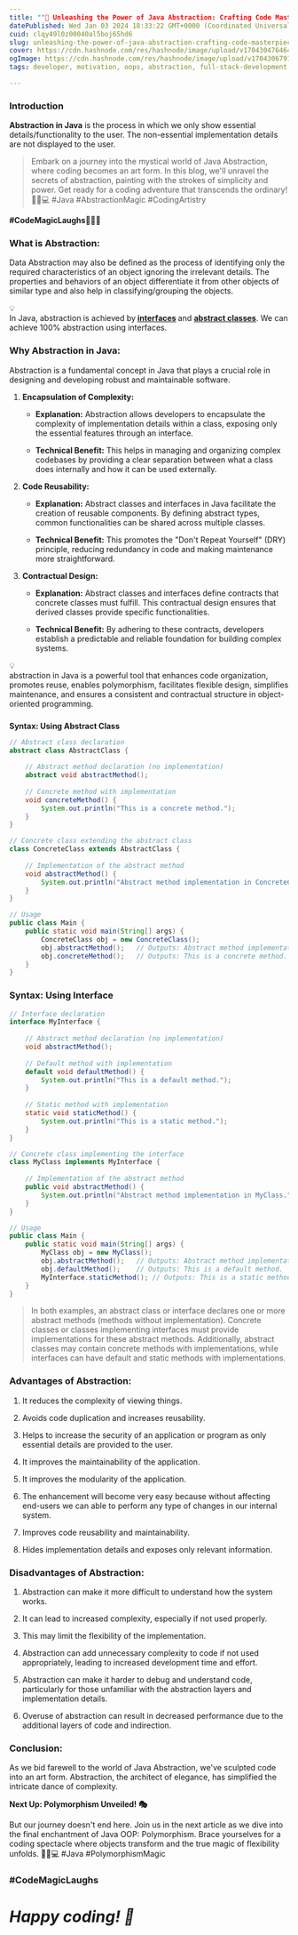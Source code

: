 ```yaml
---
title: ""🚀 Unleashing the Power of Java Abstraction: Crafting Code Masterpieces! ✨""
datePublished: Wed Jan 03 2024 18:33:22 GMT+0000 (Coordinated Universal Time)
cuid: clqy49l0z00040al5boj65hd6
slug: unleashing-the-power-of-java-abstraction-crafting-code-masterpieces
cover: https://cdn.hashnode.com/res/hashnode/image/upload/v1704304764648/d845aa12-cadd-4c48-99d1-a2b0e45a4285.png
ogImage: https://cdn.hashnode.com/res/hashnode/image/upload/v1704306791162/48efaef0-7247-4d10-a224-5cb98629dcf8.png
tags: developer, motivation, oops, abstraction, full-stack-development, java-developer, blogger-1, wemakedevs, technikio

---
```


### **Introduction**

**Abstraction in Java** is the process in which we only show essential details/functionality to the user. The non-essential implementation details are not displayed to the user. 

> Embark on a journey into the mystical world of Java Abstraction, where coding becomes an art form. In this blog, we'll unravel the secrets of abstraction, painting with the strokes of simplicity and power. Get ready for a coding adventure that transcends the ordinary! 🌌🎨💻 #Java #AbstractionMagic #CodingArtistry

**#CodeMagicLaughs👨‍💻🚀**

### **What is Abstraction:**

Data Abstraction may also be defined as the process of identifying only the required characteristics of an object ignoring the irrelevant details. The properties and behaviors of an object differentiate it from other objects of similar type and also help in classifying/grouping the objects.

<div data-node-type="callout">
<div data-node-type="callout-emoji">💡</div>
<div data-node-type="callout-text">In Java, abstraction is achieved by<strong> </strong><a target="_blank" rel="noopener noreferrer nofollow" href="https://www.geeksforgeeks.org/interfaces-in-java/" style="pointer-events: none"><strong>interfaces</strong></a><strong> </strong>and <a target="_blank" rel="noopener noreferrer nofollow" href="https://www.geeksforgeeks.org/abstract-classes-in-java/" style="pointer-events: none"><strong>abstract classes</strong></a>. We can achieve 100% abstraction using interfaces.</div>
</div>

### **Why Abstraction in Java:**

Abstraction is a fundamental concept in Java that plays a crucial role in designing and developing robust and maintainable software.

1. **Encapsulation of Complexity:**
    
    * **Explanation:** Abstraction allows developers to encapsulate the complexity of implementation details within a class, exposing only the essential features through an interface.
        
    * **Technical Benefit:** This helps in managing and organizing complex codebases by providing a clear separation between what a class does internally and how it can be used externally.
        
2. **Code Reusability:**
    
    * **Explanation:** Abstract classes and interfaces in Java facilitate the creation of reusable components. By defining abstract types, common functionalities can be shared across multiple classes.
        
    * **Technical Benefit:** This promotes the "Don't Repeat Yourself" (DRY) principle, reducing redundancy in code and making maintenance more straightforward.
        
3. **Contractual Design:**
    
    * **Explanation:** Abstract classes and interfaces define contracts that concrete classes must fulfill. This contractual design ensures that derived classes provide specific functionalities.
        
    * **Technical Benefit:** By adhering to these contracts, developers establish a predictable and reliable foundation for building complex systems.
        

<div data-node-type="callout">
<div data-node-type="callout-emoji">💡</div>
<div data-node-type="callout-text">abstraction in Java is a powerful tool that enhances code organization, promotes reuse, enables polymorphism, facilitates flexible design, simplifies maintenance, and ensures a consistent and contractual structure in object-oriented programming.</div>
</div>

###   
**Syntax: Using Abstract Class**

```java
// Abstract class declaration
abstract class AbstractClass {
    
    // Abstract method declaration (no implementation)
    abstract void abstractMethod();
    
    // Concrete method with implementation
    void concreteMethod() {
        System.out.println("This is a concrete method.");
    }
}

// Concrete class extending the abstract class
class ConcreteClass extends AbstractClass {
    
    // Implementation of the abstract method
    void abstractMethod() {
        System.out.println("Abstract method implementation in ConcreteClass.");
    }
}

// Usage
public class Main {
    public static void main(String[] args) {
        ConcreteClass obj = new ConcreteClass();
        obj.abstractMethod();   // Outputs: Abstract method implementation in ConcreteClass.
        obj.concreteMethod();   // Outputs: This is a concrete method.
    }
}
```

### **Syntax: Using Interface**

```java
// Interface declaration
interface MyInterface {
    
    // Abstract method declaration (no implementation)
    void abstractMethod();
    
    // Default method with implementation
    default void defaultMethod() {
        System.out.println("This is a default method.");
    }
    
    // Static method with implementation
    static void staticMethod() {
        System.out.println("This is a static method.");
    }
}

// Concrete class implementing the interface
class MyClass implements MyInterface {
    
    // Implementation of the abstract method
    public void abstractMethod() {
        System.out.println("Abstract method implementation in MyClass.");
    }
}

// Usage
public class Main {
    public static void main(String[] args) {
        MyClass obj = new MyClass();
        obj.abstractMethod();   // Outputs: Abstract method implementation in MyClass.
        obj.defaultMethod();    // Outputs: This is a default method.
        MyInterface.staticMethod(); // Outputs: This is a static method.
    }
}
```

> In both examples, an abstract class or interface declares one or more abstract methods (methods without implementation). Concrete classes or classes implementing interfaces must provide implementations for these abstract methods. Additionally, abstract classes may contain concrete methods with implementations, while interfaces can have default and static methods with implementations.

### **Advantages of Abstraction:**

1. It reduces the complexity of viewing things.
    
2. Avoids code duplication and increases reusability.
    
3. Helps to increase the security of an application or program as only essential details are provided to the user.
    
4. It improves the maintainability of the application. 
    
5. It improves the modularity of the application. 
    
6. The enhancement will become very easy because without affecting end-users we can able to perform any type of changes in our internal system. 
    
7. Improves code reusability and maintainability.
    
8. Hides implementation details and exposes only relevant information.
    

### **Disadvantages of Abstraction:**

1. Abstraction can make it more difficult to understand how the system works.
    
2. It can lead to increased complexity, especially if not used properly.
    
3. This may limit the flexibility of the implementation.
    
4. Abstraction can add unnecessary complexity to code if not used appropriately, leading to increased development time and effort.
    
5. Abstraction can make it harder to debug and understand code, particularly for those unfamiliar with the abstraction layers and implementation details.
    
6. Overuse of abstraction can result in decreased performance due to the additional layers of code and indirection.
    

### **Conclusion:**

As we bid farewell to the world of Java Abstraction, we've sculpted code into an art form. Abstraction, the architect of elegance, has simplified the intricate dance of complexity.

**Next Up: Polymorphism Unveiled! 🎭**

But our journey doesn't end here. Join us in the next article as we dive into the final enchantment of Java OOP: Polymorphism. Brace yourselves for a coding spectacle where objects transform and the true magic of flexibility unfolds. 🌟🚀💻 #Java #PolymorphismMagic

### **#CodeMagicLaughs**

# ***Happy coding! 🚀***